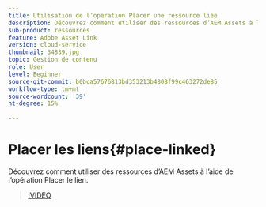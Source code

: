 ```yaml
---
title: Utilisation de l’opération Placer une ressource liée
description: Découvrez comment utiliser des ressources d’AEM Assets à l’aide de l’opération Placer le lien.
sub-product: ressources
feature: Adobe Asset Link
version: cloud-service
thumbnail: 34839.jpg
topic: Gestion de contenu
role: User
level: Beginner
source-git-commit: b0bca57676813bd353213b4808f99c463272de85
workflow-type: tm+mt
source-wordcount: '39'
ht-degree: 15%

---
```



# Placer les liens{#place-linked}

Découvrez comment utiliser des ressources d’AEM Assets à l’aide de l’opération Placer le lien.

>[!VIDEO](https://video.tv.adobe.com/v/34839/?quality=12)
